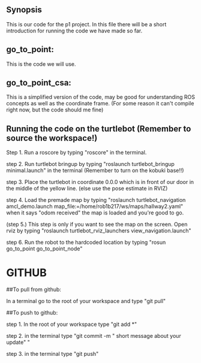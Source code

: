 ## Synopsis

This is our code for the p1 project. In this file there will be a short introduction for running the code we have made so far.

## go_to_point:

This is the code we will use.

## go_to_point_csa:

This is a simplified version of the code, may be good for understanding ROS concepts as well as the coordinate frame. (For some reason it can't compile right now, but the code should me fine)

## Running the code on the turtlebot (Remember to source the workspace!)

Step 1. Run a roscore by typing "roscore" in the terminal.


step 2. Run turtlebot bringup by typing "roslaunch turtlebot_bringup minimal.launch" in the terminal (Remember to turn on the kobuki base!!)


step 3. Place the turtlebot in coordinate 0.0.0 which is in front of our door in the middle of the yellow line. (else use the pose estimate in RVIZ)


step 4. Load the premade map by typing "roslaunch turtlebot_navigation amcl_demo.launch map_file:=/home/rob1b217/ws/maps/hallway2.yaml" when it says "odom received" the map is loaded and you're good to go.


(step 5.) This step is only if you want to see the map on the screen. Open rviz by typing "roslaunch turtlebot_rviz_launchers view_navigation.launch"


step 6. Run the robot to the hardcoded location by typing "rosun go_to_point go_to_point_node"

# GITHUB

##To pull from github:

In a terminal go to the root of your workspace and type "git pull"

##To push to github:

step 1. In the root of your workspace type "git add *" 

step 2. in the terminal type "git commit -m " short message about your update" " 

step 3. in the terminal type "git push"
